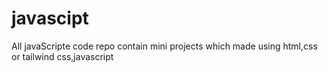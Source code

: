 # javascipt
All javaScripte code 
repo contain mini projects which made using html,css or tailwind css,javascript
